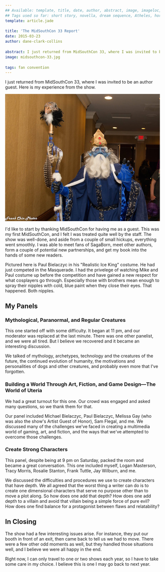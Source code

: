 ```yaml
---
## Available: template, title, date, author, abstract, image, imageloc, tags
## Tags used so far: short story, novella, dream sequence, Atheles, horror, fantasy, dark fantasy, free,gaming, writing craft, fan convention, art, travel, philosophy, music, video
template: article.jade

title: 'The MidSouthCon 33 Report'
date: 2015-03-23
author: dane-clark-collins

abstract: I just returned from MidSouthCon 33, where I was invited to be an author guest. Here is my experience from the show.
image: midsouthcon-33.jpg

tags: fan convention
---
```


I just returned from MidSouthCon 33, where I was invited to be an author guest. Here is my experience from the show.

<span class="more"></span>

<img src="midsouthcon-33.jpg" class="img-right">

I'd like to start by thanking MidSouthCon for having me as a guest. This was my first MidSouthCon, and I felt I was treated quite well by the staff. The show was well-done, and aside from a couple of small hickups, everything went smoothly. I was able to meet fans of SagaBorn, meet other authors, form a couple of potential new partnerships, and get my book into the hands of some new readers.

Pictured here is Paul Bielaczyc in his "Realistic Ice King" costume. He had just competed in the Masquerade. I had the privelege of watching Mike and Paul costume up before the competition and have gained a new respect for what cosplayers go through. Especially those with brothers mean enough to spray their nipples with cold, blue paint when they close their eyes. That happened. Both nipples.

## My Panels

### Mythological, Paranormal, and Regular Creatures

This one started off with some difficulty. It began at 11 pm, and our moderator was replaced at the last minute. There was one other panelist, and we were all tired. But I believe we recovered and it became an interesting discussion.

We talked of mythology, archetypes, technology and the creatures of the future, the continued evolution of humanity, the motivations and personalities of dogs and other creatures, and probably even more that I've forgotten.

### Building a World Through Art, Fiction, and Game Design—The World of Uteria

We had a great turnout for this one. Our crowd was engaged and asked many questions, so we thank them for that.

Our panel included Michael Bielaczyc, Paul Bielaczyc, Melissa Gay (who was also the show's Artist Guest of Honor), Sam Flegal, and me. We discussed many of the challenges we've faced in creating a multimedia world of gaming, art, and fiction, and the ways that we've attempted to overcome those challenges.

### Create Strong Characters

This panel, despite being at 9 pm on Saturday, packed the room and became a great conversation. This one included myself, Logan Masterson, Tracy Morris, Rosalie Stanton, Frank Tuttle, Jay Wilburn, and me.

We discussed the difficulties and procedures we use to create characters that have depth. We all agreed that the worst thing a writer can do is to create one dimensional characters that serve no purpose other than to move a plot along. So how does one add that depth? How does one add depth to a villain and avoid that villain being a simple force of pure evil? How does one find balance for a protagonist between flaws and relatability?

## In Closing

The show had a few interesting issues arise. For instance, they put our booth in front of an exit, then came back to tell us we had to move. There were a few other odd moments as well, but they handled those situations well, and I believe we were all happy in the end.

Right now, I can only travel to one or two shows each year, so I have to take some care in my choice. I believe this is one I may go back to next year.
